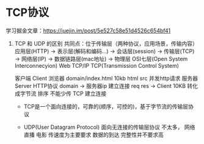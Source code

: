 # TCP协议
学习掘金文章：https://juejin.im/post/5e527c58e51d4526c654bf41
1. TCP 和 UDP 的区别
    共同点：位于传输层（两种协议，应用场景，传输内容）
    应用层(HTTP) -> 表示层(解码和编码...) -> 会话层(session) -> 传输层(TCP) -> 网络层(IP) -> 数据链路层(mac地址) -> 物理层  OSI七层(Open System Interconnecyion) 
    Web   TCP/IP
    TCP(Transmission Control System)

    客户端  Client  浏览器   domain/index.html   10kb   html   src  并发http请求
    服务器  Server
    HTTP协议  domain  ->  服务器ip  建立连接  req 
    res -> Client
    10KB   转化成字节流  排序 不能少传
    TCP 建立连接  

    - TCP是一个面向连接的，可靠的(顺序，可控的)，基于字节流的传输层协议

    - UDP(User Datagram Protocol) 面向无连接的传输层协议   不太多，  网络直播  电影  传速度为主要要求   数据的到达 完整性并不要求高 